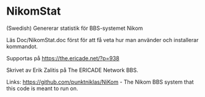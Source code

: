# NikomStat
(Swedish) Genererar statistik för BBS-systemet Nikom

Läs Doc/NikomStat.doc först för att få veta hur man använder och installerar
kommandot. 

Supportas på https://the.ericade.net/?p=938

Skrivet av Erik Zalitis på The ERICADE Network BBS.

Links: https://github.com/punktniklas/NiKom - The Nikom BBS system that this code is meant to run on.
